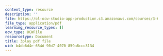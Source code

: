```yaml
---
content_type: resource
description: ''
file: https://ol-ocw-studio-app-production.s3.amazonaws.com/courses/3-091sc-introduction-to-solid-state-chemistry-fall-2010/b4db6d4e654d90d74070859a8ccc3134_wyoFOdR64U8.pdf
file_type: application/pdf
learning_resource_types: []
ocw_type: OCWFile
resourcetype: Document
title: 3play pdf file
uid: b4db6d4e-654d-90d7-4070-859a8ccc3134
---
```

